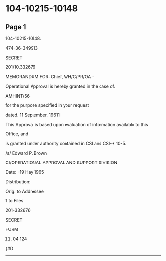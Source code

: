 # 104-10215-10148

## Page 1

104-10215-10148.

474-36-349913

SECRET

201/10.332676

MEMORANDUM FOR: Chief, WH/C/PR/OA -

Operational Approval is hereby granted in the case of.

AMHINT/56

for the purpose specified in your request

dated. 11 September. 19611

This Approval is based upon evaluation of information availablo to this

Office, and

is granted under authority contained in CSI and CSI-* 10-5.

/s/ Edward P. Brown

CI/OPERATIONAL APPROVAL AND SUPPORT DIVISION

Date: -19 Hay 1965

Distribution:

Orig. to Addressee

1 to Files

201-332676

SECRET

FORM

11. 04 124

{#D

---

